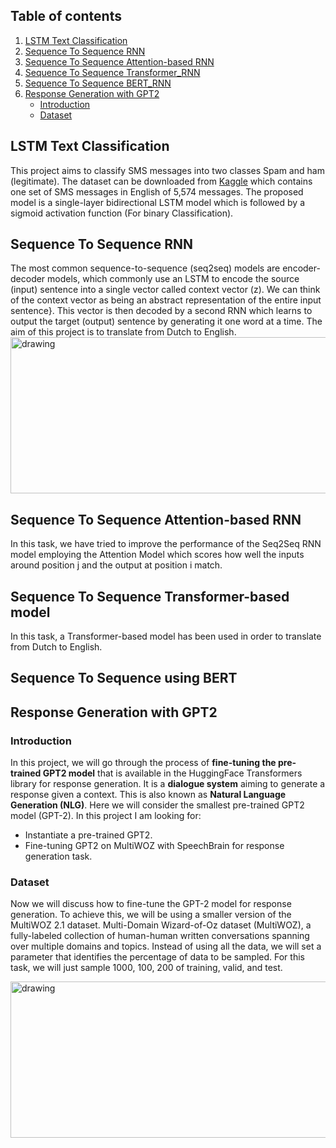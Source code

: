 ## Table of contents
1. [LSTM Text Classification](#LSTM_Text_Classification)
2. [Sequence To Sequence RNN](#Seq2Seq_RNN)
3. [Sequence To Sequence Attention-based RNN](#Seq2Seq_Attn_RNN)
4. [Sequence To Sequence Transformer_RNN](#Seq2Seq_Trans_RNN)
5. [Sequence To Sequence BERT_RNN](#Seq2Seq_BERT_RNN)
6. [Response Generation with GPT2](#NLG_GPT2)
   - [Introduction](#intro)
   - [Dataset](#dataset)



## <a name='LSTM_Text_Classification'></a> LSTM Text Classification
This project aims to classify SMS messages into two classes Spam and ham (legitimate). The dataset can be downloaded from [Kaggle](https://www.kaggle.com/datasets/uciml/sms-spam-collection-dataset) which contains one set of SMS messages in English of 5,574 messages. The proposed model is a single-layer bidirectional LSTM model which is followed by a sigmoid activation function (For binary Classification).

## <a name='Seq2Seq_RNN'></a> Sequence To Sequence RNN
The most common sequence-to-sequence (seq2seq) models are encoder-decoder models, which commonly use an LSTM to encode the source (input) sentence into a single vector called context vector (z). We can think of the context vector as being an abstract representation of the entire input sentence}. This vector is then decoded by a second RNN which learns to output the target (output) sentence by generating it one word at a time. The aim of this project is to translate from Dutch to English.
<img src="./Imgs/RNN.png" alt="drawing" width="800" height="250"/>

## <a name='Seq2Seq_Trans_RNN'></a> Sequence To Sequence Attention-based RNN
In this task, we have tried to improve the performance of the Seq2Seq RNN model employing the Attention Model which scores how well the inputs around position j and the output at position i match.

## <a name='Seq2Seq_Trans_RNN'></a> Sequence To Sequence Transformer-based model
In this task, a Transformer-based model has been used in order to translate from Dutch to English.

## <a name='Seq2Seq_BERT_RNN'></a> Sequence To Sequence using BERT


## <a name='NLG_GPT2'></a> Response Generation with GPT2
### <a name='intro'></a> Introduction
In this project, we will go through the process of **fine-tuning the pre-trained GPT2 model** that is available in the HuggingFace Transformers library for response generation. It is a **dialogue system** aiming to generate a response given a context. This is also known as **Natural Language Generation (NLG)**. Here we will consider the smallest pre-trained GPT2 model (GPT-2). In this project I am looking for:
- Instantiate a pre-trained GPT2.
- Fine-tuning GPT2 on MultiWOZ with SpeechBrain for response generation task.

### <a name='dataset'></a> Dataset
Now we will discuss how to fine-tune the GPT-2  model for response generation. To achieve this, we will be using a smaller version of the MultiWOZ 2.1 dataset. Multi-Domain Wizard-of-Oz dataset (MultiWOZ), a fully-labeled collection of human-human written conversations spanning over multiple domains and topics. Instead of using all the data, we will set a parameter that identifies the percentage of data to be sampled. For this task, we will just sample 1000, 100, 200 of training, valid, and test.

<img src="./Imgs/wav2vec_asr.png" alt="drawing" width="800" height="250"/>
